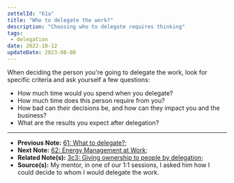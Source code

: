 ```yaml
---
zettelId: "61a"
title: "Who to delegate the work?"
description: "Choosing who to delegate requires thinking"
tags:
 - delegation
date: 2022-10-12
updateDate: 2023-08-08
---
```


When deciding the person you're going to delegate the work, look for specific criteria and ask yourself a few questions:

- How much time would you spend when you delegate?
- How much time does this person require from you?
- How bad can their decisions be, and how can they impact you and the business?
- What are the results you expect after delegation?

---

- **Previous Note:** [61: What to delegate?](/notes/61/);
- **Next Note:** [62: Energy Management at Work](/notes/62/);
- **Related Note(s):** [3c3: Giving ownership to people by delegation](/notes/3c3/);
- **Source(s):** My mentor, in one of our 1:1 sessions, I asked him how I could decide to whom I would delegate the work.
